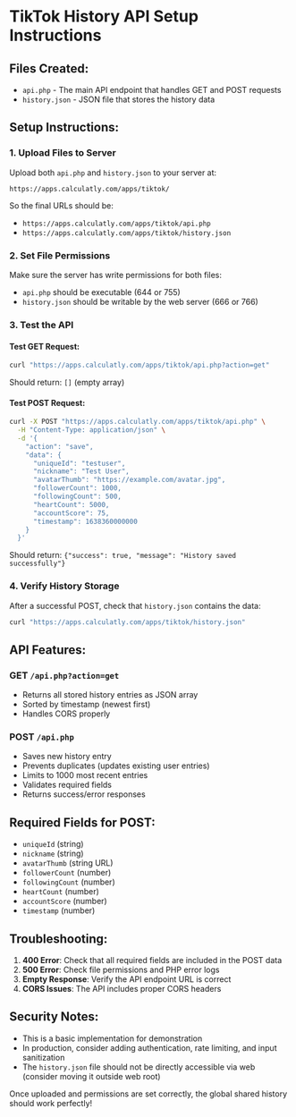 # TikTok History API Setup Instructions

## Files Created:
- `api.php` - The main API endpoint that handles GET and POST requests
- `history.json` - JSON file that stores the history data

## Setup Instructions:

### 1. Upload Files to Server
Upload both `api.php` and `history.json` to your server at:
```
https://apps.calculatly.com/apps/tiktok/
```

So the final URLs should be:
- `https://apps.calculatly.com/apps/tiktok/api.php`
- `https://apps.calculatly.com/apps/tiktok/history.json`

### 2. Set File Permissions
Make sure the server has write permissions for both files:
- `api.php` should be executable (644 or 755)
- `history.json` should be writable by the web server (666 or 766)

### 3. Test the API

#### Test GET Request:
```bash
curl "https://apps.calculatly.com/apps/tiktok/api.php?action=get"
```
Should return: `[]` (empty array)

#### Test POST Request:
```bash
curl -X POST "https://apps.calculatly.com/apps/tiktok/api.php" \
  -H "Content-Type: application/json" \
  -d '{
    "action": "save",
    "data": {
      "uniqueId": "testuser",
      "nickname": "Test User",
      "avatarThumb": "https://example.com/avatar.jpg",
      "followerCount": 1000,
      "followingCount": 500,
      "heartCount": 5000,
      "accountScore": 75,
      "timestamp": 1638360000000
    }
  }'
```
Should return: `{"success": true, "message": "History saved successfully"}`

### 4. Verify History Storage
After a successful POST, check that `history.json` contains the data:
```bash
curl "https://apps.calculatly.com/apps/tiktok/history.json"
```

## API Features:

### GET `/api.php?action=get`
- Returns all stored history entries as JSON array
- Sorted by timestamp (newest first)
- Handles CORS properly

### POST `/api.php`
- Saves new history entry
- Prevents duplicates (updates existing user entries)
- Limits to 1000 most recent entries
- Validates required fields
- Returns success/error responses

## Required Fields for POST:
- `uniqueId` (string)
- `nickname` (string)
- `avatarThumb` (string URL)
- `followerCount` (number)
- `followingCount` (number)
- `heartCount` (number)
- `accountScore` (number)
- `timestamp` (number)

## Troubleshooting:

1. **400 Error**: Check that all required fields are included in the POST data
2. **500 Error**: Check file permissions and PHP error logs
3. **Empty Response**: Verify the API endpoint URL is correct
4. **CORS Issues**: The API includes proper CORS headers

## Security Notes:
- This is a basic implementation for demonstration
- In production, consider adding authentication, rate limiting, and input sanitization
- The `history.json` file should not be directly accessible via web (consider moving it outside web root)

Once uploaded and permissions are set correctly, the global shared history should work perfectly!
